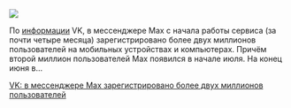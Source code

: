 <!--2025-07-09 12:43:32-->
<div class="yb">
  <div class="rss habr"><img src="https://habrastorage.org/getpro/habr/upload_files/3a8/2ae/468/3a82ae4688d5e78f0160cf78692788dc.jpg" /><p>По <a href="https://vk.company/ru/press/releases/12048/" rel="noopener noreferrer nofollow">информации</a> VK, в&nbsp;мессенджере Max с&nbsp;начала работы сервиса (за почти четыре месяца) зарегистрировано более двух миллионов пользователей на&nbsp;мобильных устройствах и компьютерах. Причём второй миллион пользователей Max появился в начале июля. На конец июня в... <p class="titl"><a href="https://habr.com/ru/news/926284/?utm_source=habrahabr&utm_medium=rss&utm_campaign=926284">VK: в мессенджере Max зарегистрировано более двух миллионов пользователей</a></p></div>
</div>
